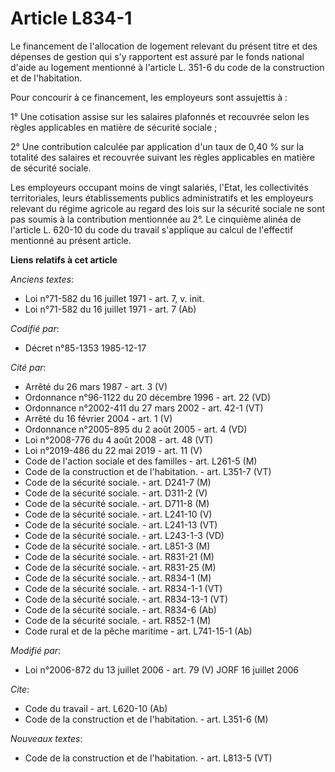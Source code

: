 # Article L834-1

Le financement de l'allocation de logement relevant du présent titre et des dépenses de gestion qui s'y rapportent est assuré
par le fonds national d'aide au logement mentionné à l'article L. 351-6 du code de la construction et de l'habitation.

Pour concourir à ce financement, les employeurs sont assujettis à :

1° Une cotisation assise sur les salaires plafonnés et recouvrée selon les règles applicables en matière de sécurité
sociale ;

2° Une contribution calculée par application d'un taux de 0,40 % sur la totalité des salaires et recouvrée suivant les règles
applicables en matière de sécurité sociale.

Les employeurs occupant moins de vingt salariés, l'Etat, les collectivités territoriales, leurs établissements publics
administratifs et les employeurs relevant du régime agricole au regard des lois sur la sécurité sociale ne sont pas soumis à
la contribution mentionnée au 2°. Le cinquième alinéa de l'article L. 620-10 du code du travail s'applique au calcul de
l'effectif mentionné au présent article.

**Liens relatifs à cet article**

_Anciens textes_:

  - Loi n°71-582 du 16 juillet 1971 - art. 7, v. init.
  - Loi n°71-582 du 16 juillet 1971 - art. 7 (Ab)

_Codifié par_:

  - Décret n°85-1353 1985-12-17

_Cité par_:

  - Arrêté du 26 mars 1987 - art. 3 (V)
  - Ordonnance n°96-1122 du 20 décembre 1996 - art. 22 (VD)
  - Ordonnance n°2002-411 du 27 mars 2002 - art. 42-1 (VT)
  - Arrêté du 16 février 2004 - art. 1 (V)
  - Ordonnance n°2005-895 du 2 août 2005 - art. 4 (VD)
  - Loi n°2008-776 du 4 août 2008 - art. 48 (VT)
  - Loi n°2019-486 du 22 mai 2019 - art. 11 (V)
  - Code de l'action sociale et des familles - art. L261-5 (M)
  - Code de la construction et de l'habitation. - art. L351-7 (VT)
  - Code de la sécurité sociale. - art. D241-7 (M)
  - Code de la sécurité sociale. - art. D311-2 (V)
  - Code de la sécurité sociale. - art. D711-8 (M)
  - Code de la sécurité sociale. - art. L241-10 (V)
  - Code de la sécurité sociale. - art. L241-13 (VT)
  - Code de la sécurité sociale. - art. L243-1-3 (VD)
  - Code de la sécurité sociale. - art. L851-3 (M)
  - Code de la sécurité sociale. - art. R831-21 (M)
  - Code de la sécurité sociale. - art. R831-25 (M)
  - Code de la sécurité sociale. - art. R834-1 (M)
  - Code de la sécurité sociale. - art. R834-1-1 (VT)
  - Code de la sécurité sociale. - art. R834-13-1 (VT)
  - Code de la sécurité sociale. - art. R834-6 (Ab)
  - Code de la sécurité sociale. - art. R852-1 (M)
  - Code rural et de la pêche maritime - art. L741-15-1 (Ab)

_Modifié par_:

  - Loi n°2006-872 du 13 juillet 2006 - art. 79 (V) JORF 16 juillet 2006

_Cite_:

  - Code du travail - art. L620-10 (Ab)
  - Code de la construction et de l'habitation. - art. L351-6 (M)

_Nouveaux textes_:

  - Code de la construction et de l'habitation. - art. L813-5 (VT)
